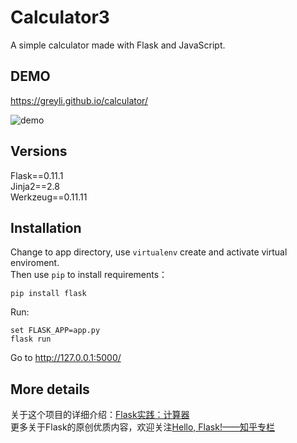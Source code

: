 # Calculator3
A simple calculator made with Flask and JavaScript.

## DEMO
https://greyli.github.io/calculator/

![demo](https://raw.githubusercontent.com/helloflask/calculator/master/static/demo.png)

## Versions
Flask==0.11.1  
Jinja2==2.8  
Werkzeug==0.11.11  

## Installation
Change to app directory, use `virtualenv` create and activate virtual enviroment.  
Then use `pip` to install requirements：  
```
pip install flask
```
Run:  
```
set FLASK_APP=app.py    
flask run
```

Go to http://127.0.0.1:5000/

## More details
关于这个项目的详细介绍：[Flask实践：计算器](https://zhuanlan.zhihu.com/p/24120882)  
更多关于Flask的原创优质内容，欢迎关注[Hello, Flask!——知乎专栏](https://zhuanlan.zhihu.com/flask)
